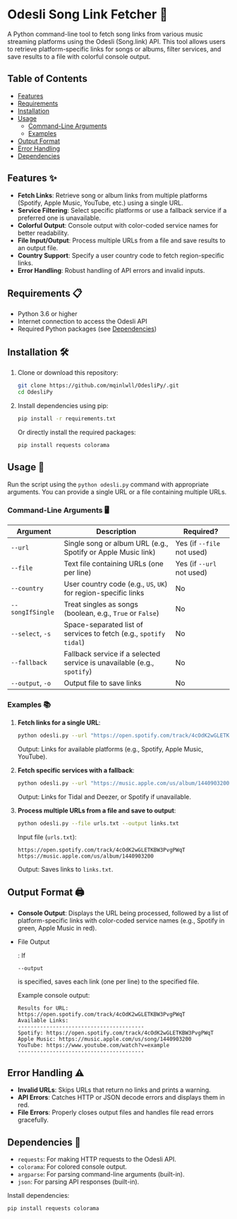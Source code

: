 # Odesli Song Link Fetcher 🎵

A Python command-line tool to fetch song links from various music streaming platforms using the Odesli (Song.link) API. This tool allows users to retrieve platform-specific links for songs or albums, filter services, and save results to a file with colorful console output.

## Table of Contents

- [Features](##-Features-✨)
- [Requirements](##-Requirements-📋)
- [Installation](##-Installation-🛠️)
- [Usage](##-Usage-🚀)
  - [Command-Line Arguments](###Command-Line-Arguments-🖥️)
  - [Examples](###-Examples-📚)
- [Output Format](##-Output-Format-🖨️)
- [Error Handling](##-Error-Handling-⚠️)
- [Dependencies](##Dependencies-🧩)

## Features ✨

- **Fetch Links**: Retrieve song or album links from multiple platforms (Spotify, Apple Music, YouTube, etc.) using a single URL.
- **Service Filtering**: Select specific platforms or use a fallback service if a preferred one is unavailable.
- **Colorful Output**: Console output with color-coded service names for better readability.
- **File Input/Output**: Process multiple URLs from a file and save results to an output file.
- **Country Support**: Specify a user country code to fetch region-specific links.
- **Error Handling**: Robust handling of API errors and invalid inputs.

## Requirements 📋

- Python 3.6 or higher
- Internet connection to access the Odesli API
- Required Python packages (see [Dependencies](#dependencies-))

## Installation 🛠️

1. Clone or download this repository:

   ```bash
   git clone https://github.com/mqinlwll/OdesliPy/.git
   cd OdesliPy
   ```

2. Install dependencies using pip:

   ```bash
   pip install -r requirements.txt
   ```

   Or directly install the required packages:

   ```bash
   pip install requests colorama
   ```

## Usage 🚀

Run the script using the `python odesli.py` command with appropriate arguments. You can provide a single URL or a file containing multiple URLs.

### Command-Line Arguments 🖥️

| Argument         | Description                                                  | Required?                  |
| ---------------- | ------------------------------------------------------------ | -------------------------- |
| `--url`          | Single song or album URL (e.g., Spotify or Apple Music link) | Yes (if `--file` not used) |
| `--file`         | Text file containing URLs (one per line)                     | Yes (if `--url` not used)  |
| `--country`      | User country code (e.g., `US`, `UK`) for region-specific links | No                         |
| `--songIfSingle` | Treat singles as songs (boolean, e.g., `True` or `False`)    | No                         |
| `--select`, `-s` | Space-separated list of services to fetch (e.g., `spotify tidal`) | No                         |
| `--fallback`     | Fallback service if a selected service is unavailable (e.g., `spotify`) | No                         |
| `--output`, `-o` | Output file to save links                                    | No                         |

### Examples 📚

1. **Fetch links for a single URL**:

   ```bash
   python odesli.py --url "https://open.spotify.com/track/4cOdK2wGLETKBW3PvgPWqT" --country US
   ```

   Output: Links for available platforms (e.g., Spotify, Apple Music, YouTube).

2. **Fetch specific services with a fallback**:

   ```bash
   python odesli.py --url "https://music.apple.com/us/album/1440903200" -s tidal deezer --fallback spotify
   ```

   Output: Links for Tidal and Deezer, or Spotify if unavailable.

3. **Process multiple URLs from a file and save to output**:

   ```bash
   python odesli.py --file urls.txt --output links.txt
   ```

   Input file (`urls.txt`):

   ```
   https://open.spotify.com/track/4cOdK2wGLETKBW3PvgPWqT
   https://music.apple.com/us/album/1440903200
   ```

   Output: Saves links to `links.txt`.

## Output Format 🖨️

- **Console Output**: Displays the URL being processed, followed by a list of platform-specific links with color-coded service names (e.g., Spotify in green, Apple Music in red).

- File Output

  : If 

  ```
  --output
  ```

   is specified, saves each link (one per line) to the specified file.

  Example console output:

  ```
  Results for URL: https://open.spotify.com/track/4cOdK2wGLETKBW3PvgPWqT
  Available Links:
  ----------------------------------------
  Spotify: https://open.spotify.com/track/4cOdK2wGLETKBW3PvgPWqT
  Apple Music: https://music.apple.com/us/song/1440903200
  YouTube: https://www.youtube.com/watch?v=example
  ----------------------------------------
  ```

## Error Handling ⚠️

- **Invalid URLs**: Skips URLs that return no links and prints a warning.
- **API Errors**: Catches HTTP or JSON decode errors and displays them in red.
- **File Errors**: Properly closes output files and handles file read errors gracefully.

## Dependencies 🧩

- `requests`: For making HTTP requests to the Odesli API.
- `colorama`: For colored console output.
- `argparse`: For parsing command-line arguments (built-in).
- `json`: For parsing API responses (built-in).

Install dependencies:

```bash
pip install requests colorama
```


